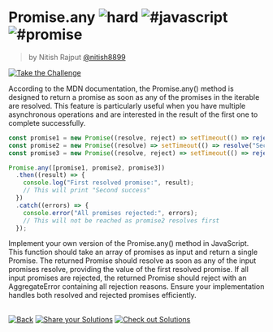 <!--info-header-start--><h1>Promise.any <img src="https://img.shields.io/badge/-hard-de3d37" alt="hard"/> <img src="https://img.shields.io/badge/-%23javascript-999" alt="#javascript"/> <img src="https://img.shields.io/badge/-%23promise-999" alt="#promise"/></h1><blockquote><p>by Nitish Rajput <a href="https://github.com/nitish8899" target="_blank">@nitish8899</a></p></blockquote><p><a href="https://frontend-challenges.com/challenges/43-promise-any" target="_blank"><img src="https://img.shields.io/badge/-Take%20the%20Challenge-0d99ff?logo=javascript&logoColor=white" alt="Take the Challenge"/></a> </p><!--info-header-end-->

According to the MDN documentation, the Promise.any() method is designed to return a promise as soon as any of the promises in the iterable are resolved. This feature is particularly useful when you have multiple asynchronous operations and are interested in the result of the first one to complete successfully.

```js
const promise1 = new Promise((resolve, reject) => setTimeout(() => reject(new Error("First failed")), 1000));
const promise2 = new Promise((resolve) => setTimeout(() => resolve("Second success"), 500));
const promise3 = new Promise((resolve, reject) => setTimeout(() => reject(new Error("Third failed")), 1500));

Promise.any([promise1, promise2, promise3])
  .then((result) => {
    console.log("First resolved promise:", result);
    // This will print "Second success"
  })
  .catch((errors) => {
    console.error("All promises rejected:", errors);
    // This will not be reached as promise2 resolves first
  });
```

Implement your own version of the Promise.any() method in JavaScript. This function should take an array of promises as input and return a single Promise. The returned Promise should resolve as soon as any of the input promises resolve, providing the value of the first resolved promise. If all input promises are rejected, the returned Promise should reject with an AggregateError containing all rejection reasons. Ensure your implementation handles both resolved and rejected promises efficiently.

<!--info-footer-start--><br><a href="../../README.md" target="_blank"><img src="https://img.shields.io/badge/-Back-grey" alt="Back"/></a> <a href="https://github.com/jsartisan/frontend-challenges/issues/new?template=answer.md&labels=answer,43,undefined&title=43%20-%20Promise.any%20-%20undefined&body=" target="_blank"><img src="https://img.shields.io/badge/-Share%20your%20Solutions-teal" alt="Share your Solutions"/></a> <a href="https://github.com/jsartisan/frontend-challenges/issues?q=label%3A43+label%3Aanswer+sort%3Areactions-%2B1-desc" target="_blank"><img src="https://img.shields.io/badge/-Check%20out%20Solutions-de5a77?logo=awesome-lists&logoColor=white" alt="Check out Solutions"/></a> <!--info-footer-end-->
